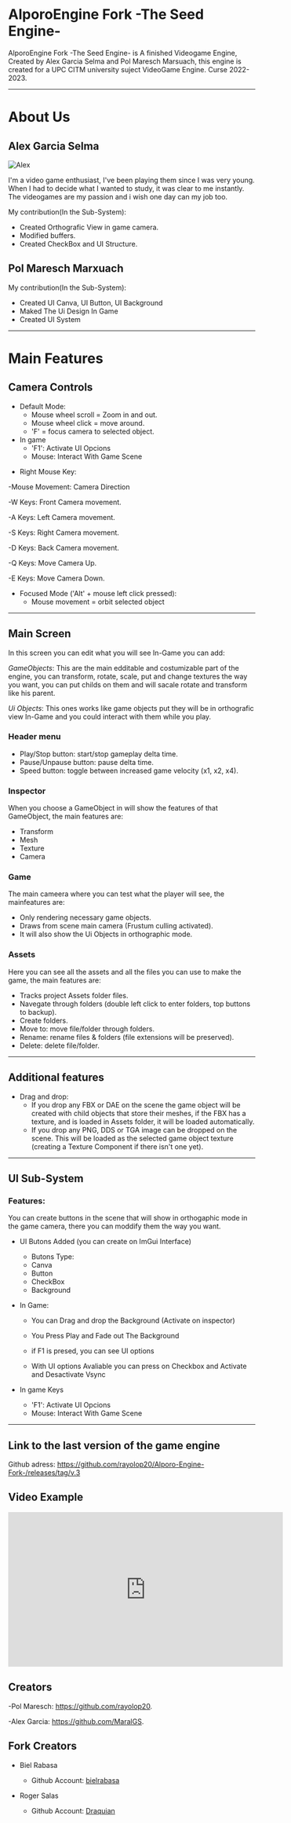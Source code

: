 # AlporoEngine Fork -The Seed Engine- 
AlporoEngine Fork -The Seed Engine-  is A finished Videogame Engine, Created by Alex Garcia Selma and Pol Maresch Marsuach, this engine is created for a UPC CITM university suject VideoGame Engine. Curse 2022-2023.

***

# About Us

## Alex Garcia Selma

![Alex](https://user-images.githubusercontent.com/79161220/212575210-e6446236-6b08-4a0b-aa7f-2b7d79640b96.jpg)

I'm a video game enthusiast, I've been playing them since I was very young.
When I had to decide what I wanted to study, it was clear to me instantly. The videogames are my passion and i wish one day can my job too.

My contribution(In the Sub-System):

- Created Orthografic View in game camera.
- Modified buffers.
- Created CheckBox and UI Structure.

## Pol Maresch Marxuach

My contribution(In the Sub-System):

- Created UI Canva, UI Button, UI Background
- Maked The Ui Design In Game
- Created UI System

***

# Main Features

## Camera Controls
- Default Mode:
  * Mouse wheel scroll = Zoom in and out.
  * Mouse wheel click = move around.
  * 'F' = focus camera to selected object.
- In game
  * 'F1': Activate UI Opcions
  * Mouse: Interact With Game Scene
  
* Right Mouse Key:

-Mouse Movement: Camera Direction 

-W Keys: Front Camera movement.

-A Keys: Left Camera movement.

-S Keys: Right Camera movement.

-D Keys: Back Camera movement.

-Q Keys: Move Camera Up.

-E Keys: Move Camera Down.

- Focused Mode ('Alt' + mouse left click pressed):
  * Mouse movement = orbit selected object
  
***

## Main Screen
In this screen you can edit what you will see In-Game you can add:

*GameObjects*: This are the main edditable and costumizable part of the engine, you can transform, rotate, scale, put and change textures the way you want, you can put childs on them and will sacale rotate and transform like his parent.

*Ui Objects*: This ones works like game objects put they will be in orthografic view In-Game and you could interact with them while you play.

### Header menu
* Play/Stop button: start/stop gameplay delta time.
* Pause/Unpause button: pause delta time.
* Speed button: toggle between increased game velocity (x1, x2, x4).

### Inspector
When you choose a GameObject in will show the features of that GameObject, the main features are:

* Transform
* Mesh
* Texture
* Camera

### Game
The main cameera where you can test what the player will see, the mainfeatures are:

* Only rendering necessary game objects.
* Draws from scene main camera (Frustum culling activated).
* It will also show the Ui Objects in orthographic mode. 

### Assets
Here  you can see all the assets and all the files you can use to make the game, the main features are:

* Tracks project Assets folder files.
* Navegate through folders (double left click to enter folders, top buttons to backup).
* Create folders.
* Move to: move file/folder through folders.
* Rename: rename files & folders (file extensions will be preserved).
* Delete: delete file/folder.


***

## Additional features
    
 * Drag and drop:
   - If you drop any FBX or DAE on the scene the game object will be created with child objects that store their meshes, if the FBX has a texture, and is loaded in Assets folder, it will be loaded automatically.
   -  If you drop any PNG, DDS or TGA image can be dropped on the scene. This will be loaded as the selected game object texture (creating a Texture Component if there isn't one yet).


***

## UI Sub-System

### Features:

You can create buttons in the scene that will show in orthogaphic mode in the game camera,
there you can moddify them the way you want.

- UI Butons Added (you can create on ImGui Interface)
	* Butons Type:
	- Canva
	- Button
	- CheckBox
	- Background
- In Game:
	- You can Drag and drop the Background (Activate on inspector)
	- You Press Play and Fade out The Background

	- if F1 is presed, you can see UI options
	- With  UI options Avaliable you can press on Checkbox and Activate and Desactivate Vsync
	
- In game Keys
  * 'F1': Activate UI Opcions
  * Mouse: Interact With Game Scene

***
## Link to the last version of the game engine

Github adress: https://github.com/rayolop20/Alporo-Engine-Fork-/releases/tag/v.3

## Video Example

<iframe width="560" height="315" src="https://youtu.be/tslw53VUlfQ" title="YouTube video player" frameborder="0" allow="accelerometer; autoplay; clipboard-write; encrypted-media; gyroscope; picture-in-picture; web-share" allowfullscreen></iframe>

## Creators 

-Pol Maresch: https://github.com/rayolop20.

-Alex Garcia: https://github.com/MaralGS.

## Fork Creators

- Biel Rabasa
    * Github Account: [bielrabasa](https://github.com/bielrabasa)


- Roger Salas
    * Github Account: [Draquian](https://github.com/Draquian)
